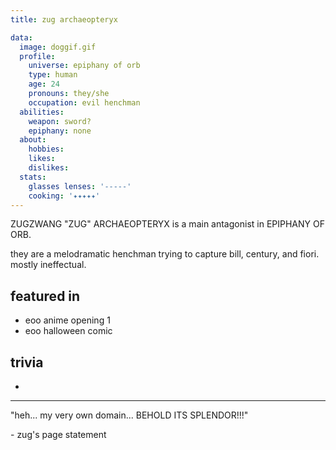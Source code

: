 ```yaml
---
title: zug archaeopteryx

data:
  image: doggif.gif
  profile:
    universe: epiphany of orb
    type: human
    age: 24
    pronouns: they/she
    occupation: evil henchman
  abilities:
    weapon: sword?
    epiphany: none
  about:
    hobbies:
    likes:
    dislikes:
  stats:
    glasses lenses: '-----'
    cooking: '✦✦✦✦✦'
---
```


ZUGZWANG "ZUG" ARCHAEOPTERYX is a main antagonist in EPIPHANY OF ORB.

they are a melodramatic henchman trying to capture bill, century, and fiori. mostly ineffectual.

## featured in

- eoo anime opening 1
- eoo halloween comic

## trivia

-

---

"heh... my very own domain... BEHOLD ITS SPLENDOR!!!"

\- zug's page statement
